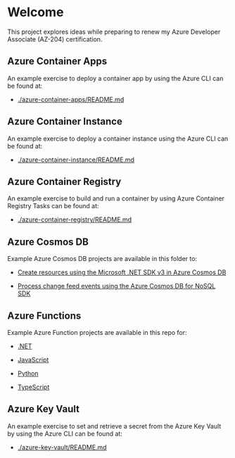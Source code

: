 # Welcome

This project explores ideas while preparing to renew my Azure Developer Associate (AZ-204) certification.

## Azure Container Apps

An example exercise to deploy a container app by using the Azure CLI can be found at:

- [./azure-container-apps/README.md](./azure-container-apps/README.md)

## Azure Container Instance

An example exercise to deploy a container instance using the Azure CLI can be found at:

- [./azure-container-instance/README.md](./azure-container-instance/README.md)

## Azure Container Registry

An example exercise to build and run a container by using Azure Container Registry Tasks can be found at:

- [./azure-container-registry/README.md](./azure-container-registry/README.md)

## Azure Cosmos DB

Example Azure Cosmos DB projects are available in this folder to:

- [Create resources using the Microsoft .NET SDK v3 in Azure Cosmos DB](./azure-cosmos-db/az204-connect-to-cosmos-and-create-a-collection/README.md)

- [Process change feed events using the Azure Cosmos DB for NoSQL SDK](./azure-cosmos-db/az204-process-change-feed-events/README.md)

## Azure Functions

Example Azure Function projects are available in this repo for:

- [.NET](./azure-functions/dotnet/README.md)

- [JavaScript](./azure-functions/javascript/README.md)

- [Python](./azure-functions/python/README.md)

- [TypeScript](./azure-functions/typescript/README.md)

## Azure Key Vault

An example exercise to set and retrieve a secret from the Azure Key Vault by using the Azure CLI can be found at:

- [./azure-key-vault/README.md](./azure-key-vault/README.md)
